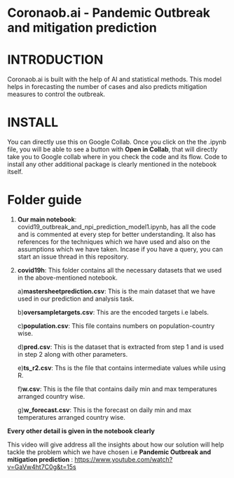 # Coronaob.ai - Pandemic Outbreak and mitigation prediction

# INTRODUCTION

Coronaob.ai is built with the help of AI and statistical methods. This model helps in forecasting the number of cases and also predicts mitigation measures to control the outbreak.

# INSTALL

You can directly use this on Google Collab. Once you click on the the .ipynb file, you will be able to see a button with **Open in Collab**, that will directly take you to Google collab where in you check the code and its flow. Code to install any other additional package is clearly mentioned in the notebook itself.

# Folder guide

1) **Our main notebook**: covid19_outbreak_and_npi_prediction_model1.ipynb, has all the code and is commented at every step for better understanding. It also has references for the techniques which we have used and also on the assumptions which we have taken. Incase if you have a query, you can start an issue thread in this repository.

2) **covid19h**: This folder contains all the necessary datasets that we used in the above-mentioned notebook.

   a)**mastersheetprediction.csv**: This is the main dataset that we have used in our prediction and analysis task.
   
   b)**oversampletargets.csv**: This are the encoded targets i.e labels.
   
   c)**population.csv**: This file contains numbers on population-country wise.
   
   d)**pred.csv**: This is the dataset that is extracted from step 1 and is used in step 2 along with other parameters.
   
   e)**ts_r2.csv**: Ths is the file that contains intermediate values while using R.
   
   f)**w.csv**: This is the file that contains daily min and max temperatures arranged country wise.
   
   g)**w_forecast.csv**: This is the forecast on daily min and max temperatures arranged country wise.
 
 **Every other detail is given in the notebook clearly**
 
 This video will give address all the insights about how our solution will help tackle the problem which we have chosen i.e **Pandemic Outbreak and mitigation prediction** : https://www.youtube.com/watch?v=GaVw4ht7C0g&t=15s
